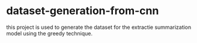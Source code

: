# dataset-generation-from-cnn

this project is used to generate the dataset for the extractie summarization model using the greedy technique.

